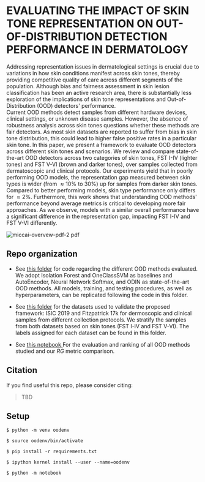# EVALUATING THE IMPACT OF SKIN TONE REPRESENTATION ON OUT-OF-DISTRIBUTION DETECTION PERFORMANCE IN DERMATOLOGY

Addressing representation issues in dermatological settings is crucial due to variations in how skin conditions manifest across skin tones, thereby providing competitive quality of care across different segments of the population. Although bias and fairness assessment in skin lesion classification has been an active research area, there is substantially less exploration of the implications of skin tone representations and Out-of-Distribution (OOD) detectors' performance.  
Current OOD methods detect samples from different hardware devices, clinical settings, or unknown disease samples. However, the absence of robustness analysis across skin tones questions whether these methods are fair detectors. 
As most skin datasets are reported to suffer from bias in skin tone distribution, this could lead to higher false positive rates in a particular skin tone.  In this paper, we present a framework to evaluate OOD detectors across different skin tones and scenarios.
We review and compare state-of-the-art OOD detectors across two categories of skin tones, FST I-IV (lighter tones) and FST V-VI (brown and darker tones), over samples collected from dermatoscopic and clinical protocols. 
Our experiments yield that in poorly performing OOD models, the representation gap measured between skin types is wider (from $\approx 10\%$ to $30\%$) up for samples from darker skin tones. Compared to better performing models, skin type performance only differs for $\approx 2\%$. Furthermore, this work shows that understanding  OOD methods' performance beyond average metrics is critical to developing more fair approaches. As we observe, models with a similar overall performance have a significant difference in the representation gap, impacting FST I-IV and FST V-VI differently.

![miccai-overvew-pdf-2 pdf](https://github.com/user-attachments/assets/5c9a9dd1-c205-46a7-b581-12f71e7f631d)

## Repo organization

- See [this folder](https://github.com/assalaabnk/OOD-in-Dermatology/tree/d3d60f0c0f718db7a0cc600440fd38db87c9a831/OOD%20methods) for code regarding the different OOD methods evaluated. We adopt Isolation Forest and OneClassSVM as baselines and AutoEncoder, Neural Network Softmax, and ODIN as state-of-the-art OOD methods. All models, training, and testing procedures, as well as hyperparameters, can be replicated following the code in this folder.

- See [this folder](https://github.com/assalaabnk/OOD-in-Dermatology/tree/c24a33db1b3de81a9d380e16aa10942ebf2e4545/data) for the datasets used to validate the proposed framework: ISIC 2019 and Fitzpatrick 17k for dermoscopic and clinical samples from different collection protocols. We stratify the samples from both datasets based on skin tones (FST I-IV and FST V-VI). The labels assigned for each dataset can be found in this folder.

- See [this notebook ](https://github.com/assalaabnk/OOD-in-Dermatology/blob/582777c4ebc0428c5ce0684f91a68bd21add94df/OOD%20methods/RG___Evaluation.ipynb) For the evaluation and ranking of all OOD methods studied and our $RG$ metric comparison.

## Citation

If you find useful this repo, please consider citing:
> TBD

## Setup 

`$ python -m venv oodenv`

`$ source oodenv/bin/activate`

`$ pip install -r requirements.txt`

`$ ipython kernel install --user --name=oodenv`

`$ python -m notebook`

